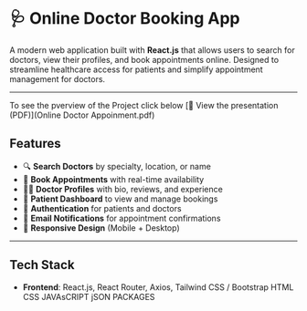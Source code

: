 # 🩺 Online Doctor Booking App

A modern web application built with **React.js** that allows users to search for doctors, view their profiles, and book appointments online. Designed to streamline healthcare access for patients and simplify appointment management for doctors.

---
To see the pverview of the Project click below
[📄 View the presentation (PDF)](Online Doctor Appoinment.pdf)


##  Features

- 🔍 **Search Doctors** by specialty, location, or name
- 📅 **Book Appointments** with real-time availability
- 👨‍⚕️ **Doctor Profiles** with bio, reviews, and experience
- 📂 **Patient Dashboard** to view and manage bookings
- 🔐 **Authentication** for patients and doctors
- 📧 **Email Notifications** for appointment confirmations
- 📱 **Responsive Design** (Mobile + Desktop)

---

##  Tech Stack

- **Frontend**: React.js, React Router, Axios, Tailwind CSS / Bootstrap
HTML
CSS
JAVAsCRIPT
jSON PACKAGES

